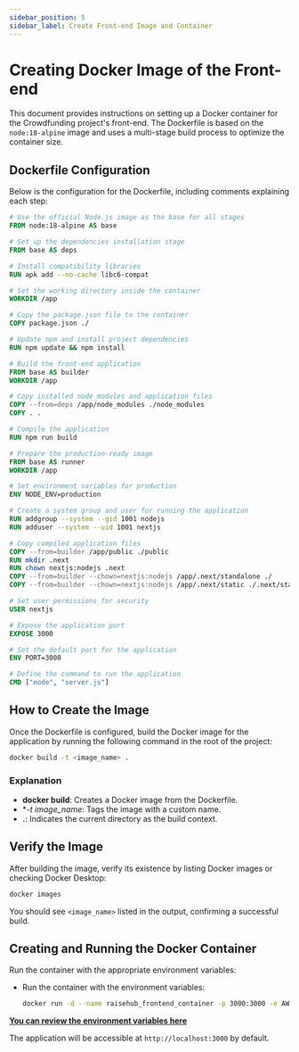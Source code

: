 ```yaml
---
sidebar_position: 5
sidebar_label: Create Front-end Image and Container
---
```


# Creating Docker Image of the Front-end

This document provides instructions on setting up a Docker container for the Crowdfunding project's front-end. The Dockerfile is based on the `node:18-alpine` image and uses a multi-stage build process to optimize the container size.

## Dockerfile Configuration

Below is the configuration for the Dockerfile, including comments explaining each step:

```dockerfile
# Use the official Node.js image as the base for all stages
FROM node:18-alpine AS base

# Set up the dependencies installation stage
FROM base AS deps

# Install compatibility libraries
RUN apk add --no-cache libc6-compat

# Set the working directory inside the container
WORKDIR /app

# Copy the package.json file to the container
COPY package.json ./

# Update npm and install project dependencies
RUN npm update && npm install

# Build the front-end application
FROM base AS builder
WORKDIR /app

# Copy installed node_modules and application files
COPY --from=deps /app/node_modules ./node_modules
COPY . .

# Compile the application
RUN npm run build

# Prepare the production-ready image
FROM base AS runner
WORKDIR /app

# Set environment variables for production
ENV NODE_ENV=production

# Create a system group and user for running the application
RUN addgroup --system --gid 1001 nodejs
RUN adduser --system --uid 1001 nextjs

# Copy compiled application files
COPY --from=builder /app/public ./public
RUN mkdir .next
RUN chown nextjs:nodejs .next
COPY --from=builder --chown=nextjs:nodejs /app/.next/standalone ./
COPY --from=builder --chown=nextjs:nodejs /app/.next/static ./.next/static

# Set user permissions for security
USER nextjs

# Expose the application port
EXPOSE 3000

# Set the default port for the application
ENV PORT=3000

# Define the command to run the application
CMD ["node", "server.js"]
```

## How to Create the Image

Once the Dockerfile is configured, build the Docker image for the application by running the following command in the root of the project:

```bash
docker build -t <image_name> .
```

### Explanation
- **docker build**: Creates a Docker image from the Dockerfile.
- **-t image_name*: Tags the image with a custom name.
- **.**: Indicates the current directory as the build context.

## Verify the Image

After building the image, verify its existence by listing Docker images or checking Docker Desktop:

```bash
docker images
```

You should see `<image_name>` listed in the output, confirming a successful build.

## Creating and Running the Docker Container

Run the container with the appropriate environment variables:

- Run the container with the environment variables:
   ```bash
   docker run -d --name raisehub_frontend_container -p 3000:3000 -e AWS_BUCKET_NAME=<value> -e AWS_BUCKET_REGION=<value> -e AWS_ACCESS_KEY=<value> -e AWS_SECRET_ACCESS_KEY=<value> raisehub-frontend
   ```

**[You can review the environment variables here](../Frontend/environment_variables.md)**

The application will be accessible at `http://localhost:3000` by default.